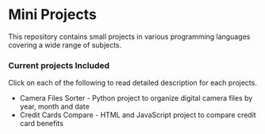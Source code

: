 # Mini Projects

This repository contains small projects in various programming languages covering a wide range of subjects.

### Current projects Included

Click on each of the following to read detailed description for each projects.

* Camera Files Sorter - Python project to organize digital camera files by year, month and date
* Credit Cards Compare - HTML and JavaScript project to compare credit card benefits